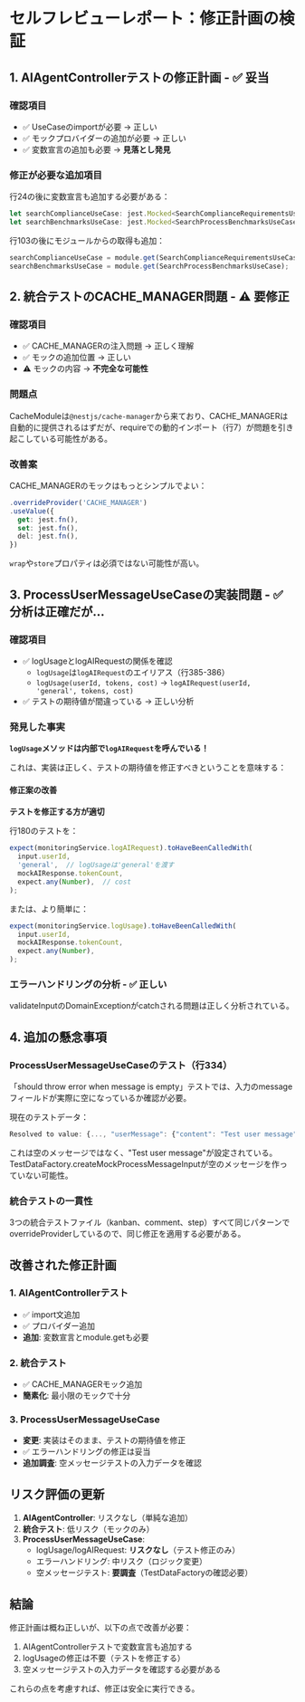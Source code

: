 # セルフレビューレポート：修正計画の検証

## 1. AIAgentControllerテストの修正計画 - ✅ 妥当

### 確認項目
- ✅ UseCaseのimportが必要 → 正しい
- ✅ モックプロバイダーの追加が必要 → 正しい
- ✅ 変数宣言の追加も必要 → **見落とし発見**

### 修正が必要な追加項目
行24の後に変数宣言も追加する必要がある：
```typescript
let searchComplianceUseCase: jest.Mocked<SearchComplianceRequirementsUseCase>;
let searchBenchmarksUseCase: jest.Mocked<SearchProcessBenchmarksUseCase>;
```

行103の後にモジュールからの取得も追加：
```typescript
searchComplianceUseCase = module.get(SearchComplianceRequirementsUseCase);
searchBenchmarksUseCase = module.get(SearchProcessBenchmarksUseCase);
```

## 2. 統合テストのCACHE_MANAGER問題 - ⚠️ 要修正

### 確認項目
- ✅ CACHE_MANAGERの注入問題 → 正しく理解
- ✅ モックの追加位置 → 正しい
- ⚠️ モックの内容 → **不完全な可能性**

### 問題点
CacheModuleは`@nestjs/cache-manager`から来ており、CACHE_MANAGERは自動的に提供されるはずだが、requireでの動的インポート（行7）が問題を引き起こしている可能性がある。

### 改善案
CACHE_MANAGERのモックはもっとシンプルでよい：
```typescript
.overrideProvider('CACHE_MANAGER')
.useValue({
  get: jest.fn(),
  set: jest.fn(),
  del: jest.fn(),
})
```

`wrap`や`store`プロパティは必須ではない可能性が高い。

## 3. ProcessUserMessageUseCaseの実装問題 - ✅ 分析は正確だが...

### 確認項目
- ✅ logUsageとlogAIRequestの関係を確認
  - `logUsage`は`logAIRequest`のエイリアス（行385-386）
  - `logUsage(userId, tokens, cost)` → `logAIRequest(userId, 'general', tokens, cost)`
- ✅ テストの期待値が間違っている → 正しい分析

### 発見した事実
**`logUsage`メソッドは内部で`logAIRequest`を呼んでいる！**

これは、実装は正しく、テストの期待値を修正すべきということを意味する：

#### 修正案の改善
**テストを修正する方が適切**

行180のテストを：
```typescript
expect(monitoringService.logAIRequest).toHaveBeenCalledWith(
  input.userId,
  'general',  // logUsageは'general'を渡す
  mockAIResponse.tokenCount,
  expect.any(Number),  // cost
);
```

または、より簡単に：
```typescript
expect(monitoringService.logUsage).toHaveBeenCalledWith(
  input.userId,
  mockAIResponse.tokenCount,
  expect.any(Number),
);
```

### エラーハンドリングの分析 - ✅ 正しい

validateInputのDomainExceptionがcatchされる問題は正しく分析されている。

## 4. 追加の懸念事項

### ProcessUserMessageUseCaseのテスト（行334）
「should throw error when message is empty」テストでは、入力のmessageフィールドが実際に空になっているか確認が必要。

現在のテストデータ：
```javascript
Resolved to value: {..., "userMessage": {"content": "Test user message", ...}}
```

これは空のメッセージではなく、"Test user message"が設定されている。
TestDataFactory.createMockProcessMessageInputが空のメッセージを作っていない可能性。

### 統合テストの一貫性
3つの統合テストファイル（kanban、comment、step）すべて同じパターンでoverrideProviderしているので、同じ修正を適用する必要がある。

## 改善された修正計画

### 1. AIAgentControllerテスト
- ✅ import文追加
- ✅ プロバイダー追加
- **追加**: 変数宣言とmodule.getも必要

### 2. 統合テスト
- ✅ CACHE_MANAGERモック追加
- **簡素化**: 最小限のモックで十分

### 3. ProcessUserMessageUseCase
- **変更**: 実装はそのまま、テストの期待値を修正
- ✅ エラーハンドリングの修正は妥当
- **追加調査**: 空メッセージテストの入力データを確認

## リスク評価の更新

1. **AIAgentController**: リスクなし（単純な追加）
2. **統合テスト**: 低リスク（モックのみ）
3. **ProcessUserMessageUseCase**: 
   - logUsage/logAIRequest: **リスクなし**（テスト修正のみ）
   - エラーハンドリング: 中リスク（ロジック変更）
   - 空メッセージテスト: **要調査**（TestDataFactoryの確認必要）

## 結論

修正計画は概ね正しいが、以下の点で改善が必要：

1. AIAgentControllerテストで変数宣言も追加する
2. logUsageの修正は不要（テストを修正する）
3. 空メッセージテストの入力データを確認する必要がある

これらの点を考慮すれば、修正は安全に実行できる。